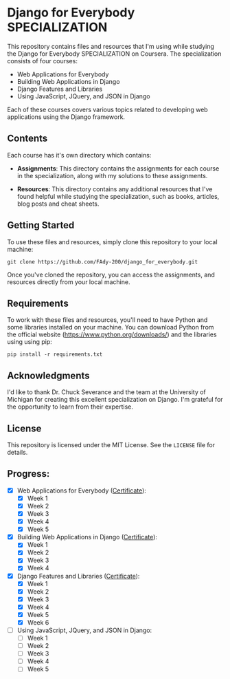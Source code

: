 # Django for Everybody SPECIALIZATION

This repository contains files and resources that I'm using while studying the Django for Everybody SPECIALIZATION on Coursera. The specialization consists of four courses:

- Web Applications for Everybody
- Building Web Applications in Django
- Django Features and Libraries
- Using JavaScript, JQuery, and JSON in Django

Each of these courses covers various topics related to developing web applications using the Django framework.

## Contents

Each course has it's own directory which contains:

- **Assignments**: This directory contains the assignments for each course in the specialization, along with my solutions to these assignments.

- **Resources**: This directory contains any additional resources that I've found helpful while studying the specialization, such as books, articles, blog posts and cheat sheets.

## Getting Started

To use these files and resources, simply clone this repository to your local machine:

```git clone https://github.com/FAdy-200/django_for_everybody.git```

Once you've cloned the repository, you can access the assignments, and resources directly from your local machine.

## Requirements

To work with these files and resources, you'll need to have Python and some libraries installed on your machine. You can download Python from the official website (https://www.python.org/downloads/) and the libraries using using pip:

```pip install -r requirements.txt```

## Acknowledgments

I'd like to thank Dr. Chuck Severance and the team at the University of Michigan for creating this excellent specialization on Django. I'm grateful for the opportunity to learn from their expertise.

## License

This repository is licensed under the MIT License. See the `LICENSE` file for details.

## Progress:

- [x] Web Applications for Everybody ([Certificate](Web_Application_Technologies_and_Django/Web_Application_Technologies_and_Django_Cert.pdf)):
    - [x] Week 1
    - [x] Week 2
    - [x] Week 3
    - [x] Week 4
    - [x] Week 5
- [x] Building Web Applications in Django ([Certificate](Building_Web_Applications_in_Django/Building_Web_Applications_in_Django_Cert.pdf)):
    - [x] Week 1
    - [x] Week 2
    - [x] Week 3
    - [x] Week 4
- [x] Django Features and Libraries ([Certificate](Django_Features_and_Libraries/Django_Features_and_Libraries_Cert.pdf)):
    - [x] Week 1
    - [x] Week 2
    - [x] Week 3
    - [x] Week 4
    - [x] Week 5
    - [x] Week 6
- [ ] Using JavaScript, JQuery, and JSON in Django:
    - [ ] Week 1
    - [ ] Week 2
    - [ ] Week 3
    - [ ] Week 4
    - [ ] Week 5